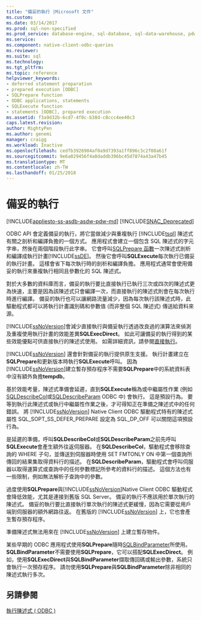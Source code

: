 ```yaml
---
title: "備妥的執行 |Microsoft 文件"
ms.custom: 
ms.date: 03/14/2017
ms.prod: sql-non-specified
ms.prod_service: database-engine, sql-database, sql-data-warehouse, pdw
ms.service: 
ms.component: native-client-odbc-queries
ms.reviewer: 
ms.suite: sql
ms.technology: 
ms.tgt_pltfrm: 
ms.topic: reference
helpviewer_keywords:
- deferred statement preparation
- prepared execution [ODBC]
- SQLPrepare function
- ODBC applications, statements
- SQLExecute function
- statements [ODBC], prepared execution
ms.assetid: f3a9d32b-6cd7-4f0c-b38d-c8ccc4ee40c3
caps.latest.revision: 
author: MightyPen
ms.author: genemi
manager: craigg
ms.workload: Inactive
ms.openlocfilehash: cedfb3926904af0a9d7393a1ff896c3c2f08a61f
ms.sourcegitcommit: 9e6a029456f4a8daddb396bc45d7874a43a47b45
ms.translationtype: MT
ms.contentlocale: zh-TW
ms.lasthandoff: 01/25/2018
---
```

# <a name="prepared-execution"></a>備妥的執行
[!INCLUDE[appliesto-ss-asdb-asdw-pdw-md](../../../includes/appliesto-ss-asdb-asdw-pdw-md.md)]
[!INCLUDE[SNAC_Deprecated](../../../includes/snac-deprecated.md)]

  ODBC API 會定義備妥的執行，將它當做減少與重複執行 [!INCLUDE[tsql](../../../includes/tsql-md.md)] 陳述式有關之剖析和編譯負擔的一個方式。 應用程式會建立一個包含 SQL 陳述式的字元字串，然後在兩個階段執行此字串。 它會呼叫[SQLPrepare 函數](http://go.microsoft.com/fwlink/?LinkId=59360)一次陳述式剖析和編譯成執行計畫[!INCLUDE[ssDE](../../../includes/ssde-md.md)]。 然後它會呼叫**SQLExecute**每次執行已備妥的執行計畫。 這樣會省下每次執行時的剖析和編譯負擔。 應用程式通常會使用備妥的執行來重複執行相同且參數化的 SQL 陳述式。  
  
 對於大多數的資料庫而言，備妥的執行要比直接執行已執行三次或四次的陳述式更為快速，主要是因為該陳述式只會編譯一次，而直接執行的陳述式則會在每次執行時進行編譯。 備妥的執行也可以讓網路流量減少，因為每次執行該陳述式時，此驅動程式都可以將執行計畫識別碼和參數值 (而非整個 SQL 陳述式) 傳送給資料來源。  
  
 [!INCLUDE[ssNoVersion](../../../includes/ssnoversion-md.md)]會減少直接執行與備妥執行透過改良過的演算法來偵測及重複使用執行計畫的效能差異**SQLExecDirect**。 如此可讓備妥的執行得到的某些效能優點可供直接執行的陳述式使用。 如需詳細資訊，請參閱[直接執行](../../../relational-databases/native-client-odbc-queries/executing-statements/direct-execution.md)。  
  
 [!INCLUDE[ssNoVersion](../../../includes/ssnoversion-md.md)] 還會針對備妥的執行提供原生支援。 執行計畫建立在**SQLPrepare**和更新版本時執行**SQLExecute**呼叫。 因為[!INCLUDE[ssNoVersion](../../../includes/ssnoversion-md.md)]建立暫存預存程序不需要**SQLPrepare**中的系統資料表中沒有額外負擔**tempdb**。  
  
 基於效能考量，陳述式準備會延遲，直到**SQLExecute**稱為或中繼屬性作業 (例如[SQLDescribeCol](../../../relational-databases/native-client-odbc-api/sqldescribecol.md)或[SQLDescribeParam](../../../relational-databases/native-client-odbc-api/sqldescribeparam.md) ODBC 中) 會執行。 這是預設行為。 要等到執行此陳述式或執行中繼屬性作業之後，才可得知正在準備之陳述式中的任何錯誤。 將 [!INCLUDE[ssNoVersion](../../../includes/ssnoversion-md.md)] Native Client ODBC 驅動程式特有的陳述式屬性 SQL_SOPT_SS_DEFER_PREPARE 設定為 SQL_DP_OFF 可以關閉這項預設行為。  
  
 是延遲的準備，呼叫**SQLDescribeCol**或**SQLDescribeParam**之前先呼叫**SQLExecute**會產生額外往返伺服器。 在**SQLDescribeCol**，驅動程式會移除查詢的 WHERE 子句，並傳送到伺服器時使用 SET FMTONLY ON 中第一個查詢所傳回的結果集取得資料行的描述。 在**SQLDescribeParam**，驅動程式會呼叫伺服器以取得運算式或查詢中的任何參數標記所參考的資料行的描述。 這個方法也有一些限制，例如無法解析子查詢中的參數。  
  
 過度使用**SQLPrepare**與[!INCLUDE[ssNoVersion](../../../includes/ssnoversion-md.md)]Native Client ODBC 驅動程式會降低效能，尤其是連接到舊版 SQL Server。 備妥的執行不應該用於單次執行的陳述式。 備妥的執行要比直接執行單次執行的陳述式更緩慢，因為它需要從用戶端到伺服器的額外網路往返。 在舊版的 [!INCLUDE[ssNoVersion](../../../includes/ssnoversion-md.md)] 上，它也會產生暫存預存程序。  
  
 準備陳述式無法用來在 [!INCLUDE[ssNoVersion](../../../includes/ssnoversion-md.md)] 上建立暫存物件。  
  
 某些早期的 ODBC 應用程式使用**SQLPrepare**隨時[SQLBindParameter](../../../relational-databases/native-client-odbc-api/sqlbindparameter.md)所使用。 **SQLBindParameter**不需要使用**SQLPrepare**，它可以搭配**SQLExecDirect**。 例如，使用**SQLExecDirect**與**SQLBindParameter**擷取傳回碼或輸出參數，系統只會執行一次預存程序。 請勿使用**SQLPrepare**與**SQLBindParameter**除非相同的陳述式執行多次。  
  
## <a name="see-also"></a>另請參閱  
 [執行陳述式 &#40; ODBC &#41;](../../../relational-databases/native-client-odbc-queries/executing-statements/executing-statements-odbc.md)  
  
  
